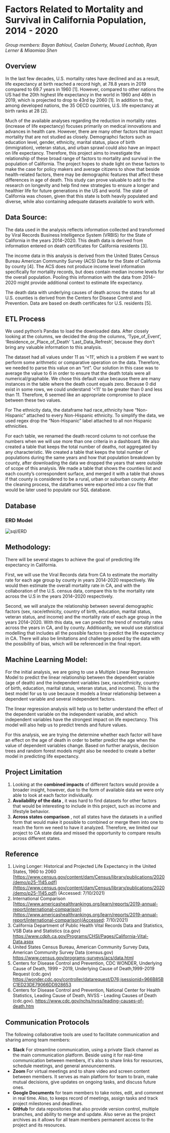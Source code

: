 # Factors Related to Mortality and Survival in California Population, 2014 - 2020

*Group members: Bayan Bahloul, Caelan Doherty, Mouad Lachhab, Ryan Lerner & Miaomiao Shen*

## Overview 

In the last few decades, U.S. mortality rates have declined and as a result, life expectancy at birth reached a record high, at 78.8 years in 2019 compared to 69.7 years in 1960 [1]. However, compared to other nations the US had the 20th highest life expectancy in the world in 1960 and 46th in 2019, which is projected to drop to 43rd by 2060 [1]. In addition to that, among developed nations, the 35 OECD countries, U.S. life expectancy at birth ranks at 28 [2].

Much of the available analyses regarding the reduction in mortality rates (increase of life expectancy) focuses primarily on medical innovations and advances in health care. However, there are many other factors that impact mortality that are not studied as closely. Demographci factors such as education level, gender, ethnicity, marital status, place of birth (immigration), veteran status, and urban sprawl could also have an impact on life expectancy. Therefore, this project aims to investigate the relationship of these broad range of factors to mortality and survival in the population of California. The project hopes to shade light on these factors to make the case for policy makers and average citizens to show that beside health-related factors, there may be demographic features that affect these differences in age of death. This study can prove valuable to add to the research on longevity and help find new strategies to ensure a longer and healthier life for future generations in the US and world. The state of California was chosen, given that this state is both heavily populated and diverse, while also containing adequate datasets available to work with.


## Data Source: 

The data used in the analysis reflects information collected and transformed by Viral Records Business Intelligence System (VRBIS) for the State of California in the years 2014–2020. This death data is derived from information entered on death certificates for California residents [3]. 

The income data in this analysis is derived from the United States Census Bureau American Community Survey (ACS) Data for the State of California by county [4]. The ACS does not produce income level information specifically for mortality records, but does contain median income levels for the overall population. Pooling this information with the data from 2014–2020 might provide additional context to estimate life expectancy. 

The death data with underlying causes of death across the states for all U.S. counties is derived from the Centers for Disease Control and Prevention. Data are based on death certificates for U.S. residents [5]. 

## ETL Process

We used python’s Pandas to load the downloaded data. After closely looking at the columns, we decided the drop the columns, ‘Type_of_Event’, ‘Residence_or_Place_of_Death’ 
‘Last_Data_Refresh’, because they don’t bring any valuable information to this analysis.
 
The dataset had all values under 11 as ‘<11’, which is a problem if we want to perform some arithmetic or comparative operation on the data. Therefore, we needed to parse this value on an “int”. Our solution in this case was to average the value to 6 in order to ensure that the death totals were all numerical/graphable. We chose this default value because there are many instances in the table where the death count equals zero. Because 0 did exist in some rows, we could understand '<11' to be greater than 0 and less than 11. Therefore, 6 seemed like an appropriate compromise to place between these two values. 
 
For The ethnicity data, the dataframe had race_ethnicity have “Non-Hispanic” attached to every Non-Hispanic ethnicity. To simplify the data, we used regex drop the “Non-Hispanic” label attached to all non Hispanic ethnicities. 
 
For each table, we renamed the death record column to not confuse the numbers when we will use more than one criteria in a dashboard.
We also created a table that keeps the total number of deaths, not aggregated by any characteristic. 
We created a table that keeps the total number of populations during the same years and how that population breakdown by county, after downloading the data we dropped the years that were outside of scope of this analysis. 
We made a table that shows the counties list and each county’s correspondent surface, and merged it with a table that shows if that county is considered to be a rural, urban or suburban county.
After the cleaning process, the dataframes were exported into a csv file that would be later used to populate our SQL database.

## Database 

### ERD Model
![sql/ERD](sql/ERD.png)

## Methodology:

There will be several stages to achieve the goal of predicting life expectancy in California.

First, we will use the Viral Records data from CA to estimate the mortality rate for each age group by county in years 2014-2020 respectively. We would then estimate the overall mortality rate in CA, and with the collaboration of the U.S. census data, compare this to the mortality rate across the U.S in the years 2014–2020 respectively. 

Second, we will analyze the relationship between several demographic factors (sex, race/ethnicity, country of birth, education, marital status, veteran status, and income) and the mortality rate of each age group in the years 2014–2020. With this data, we can predict the trend of mortality rates across the years in CA, and by county. Additioanlly, we would use statistical modelling that includes all the possible factors to predict the life expectancy in CA. There will also be limitations and challenges posed by the data with the possibility of bias, which will be referenced in the final report.

## Machine Learning Model:

For the initial analysis, we are going to use a Multiple Linear Regression Model to predict the linear relationship between the dependent variable (age of death) and the  independent variables (sex, race/ethnicity, country of birth, education, marital status, veteran status, and income). This is the best model for us to use because it models a linear relationship between a dependent variable and several independent factors. 

The linear regression analysis will help us to better understand the effect of the dependent variable on the independent variable, and which independent variables have the strongest impact on life expectancy. This model will also help us to predict trends and future values.

For this analysis, we are trying the determine whether each factor will have an effect on the age of death in order to better predict the age when the value of dependent variables change. 
Based on further analysis, decision trees and random forest models might also be needed to create a better model in predicting life expectancy. 

## **Project Limitation**

1. Looking at the **combined impacts** of different factors would provide a broader insight, however, due to the form of available data we were only able to look at each factor individually.
2. **Availability of the data** , it was hard to find datasets for other factors that would be interesting to include in this project, such as income and lifestyle behavior.
3. **Across states**  **comparison** , not all states have the datasets in a unified form that would make it possible to combined or merge them into one to reach the form we need to have it analyzed. Therefore, we limited our project to CA state data and missed the opportunity to compare results across different states.

## Reference

1.	Living Longer: Historical and Projected Life Expectancy in the United States, 1960 to 2060 [https://www.census.gov/content/dam/Census/library/publications/2020/demo/p25-1145.pdf](https://www.census.gov/content/dam/Census/library/publications/2020/demo/p25-1145.pdf) (Accessed: 7/10/2021)
2. 	International Comparison  
[https://www.americashealthrankings.org/learn/reports/2019-annual-report/international-comparison](https://www.americashealthrankings.org/learn/reports/2019-annual-report/international-comparison)(Accessed: 7/10/2021)  
3.	California Department of Public Health Vital Records Data and Statistics, VSB Data and Statistics (ca.gov) https://www.cdph.ca.gov/Programs/CHSI/Pages/California-Vital-Data.aspx
4.	United States Census Bureau, American Community Survey Data, American Community Survey Data (census.gov)        https://www.census.gov/programs-surveys/acs/data.html
5.	Centers for Disease Control and Prevention, CDC WONDER, Underlying Cause of Death, 1999 – 2019, Underlying Cause of Death,1999-2019 Request (cdc.gov) https://wonder.cdc.gov/controller/datarequest/D76;jsessionid=966B85BC1ED23DE79066DD928653
6.	Centers for Disease Control and Prevention, National Center for Health Statistics, Leading Cause of Death, NVSS - Leading Causes of Death (cdc.gov). https://www.cdc.gov/nchs/nvss/leading-causes-of-death.htm

## Communication Protocols

The following collaborative tools are used to facilitate communication and sharing among team members:

- **Slack** For streamline communication, using a private Slack channel as the main communication platform. Beside using it for real-time communication between members, it&#39;s also to share links for resources, schedule meetings, and general announcements.
- **Zoom** For virtual meetings and to share video and screen content between members. It serves as main platform for team to brain, make mutual decisions, give updates on ongoing tasks, and discuss future ones.
- **Google Documents** for team members to take notes, edit, and comment in real time. Also, to keeps record of meetings, assign tasks and track project milestones and deadlines.
- **GitHub** for data repositories that also provide version control, multiple branches, and ability to merge and update. Also serve as the project archives as it allows for all team members permanent access to the project and its resources.
